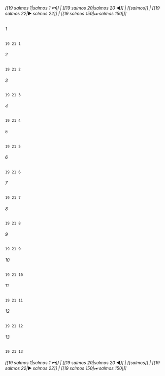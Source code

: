 
###### [[19 salmos 1|salmos 1 ⏮]] | [[19 salmos 20|salmos 20 ◀]] | [[salmos]] | [[19 salmos 22|▶ salmos 22]] | [[19 salmos 150|⏭ salmos 150|]]

###### 1
``` verse
19 21 1 
```
###### 2
``` verse
19 21 2 
```
###### 3
``` verse
19 21 3 
```
###### 4
``` verse
19 21 4 
```
###### 5
``` verse
19 21 5 
```
###### 6
``` verse
19 21 6 
```
###### 7
``` verse
19 21 7 
```
###### 8
``` verse
19 21 8 
```
###### 9
``` verse
19 21 9 
```
###### 10
``` verse
19 21 10 
```
###### 11
``` verse
19 21 11 
```
###### 12
``` verse
19 21 12 
```
###### 13
``` verse
19 21 13 
```

###### [[19 salmos 1|salmos 1 ⏮]] | [[19 salmos 20|salmos 20 ◀]] | [[salmos]] | [[19 salmos 22|▶ salmos 22]] | [[19 salmos 150|⏭ salmos 150|]]

